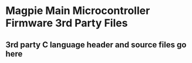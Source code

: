# Magpie Main Microcontroller Firmware 3rd Party Files

## 3rd party C language header and source files go here
